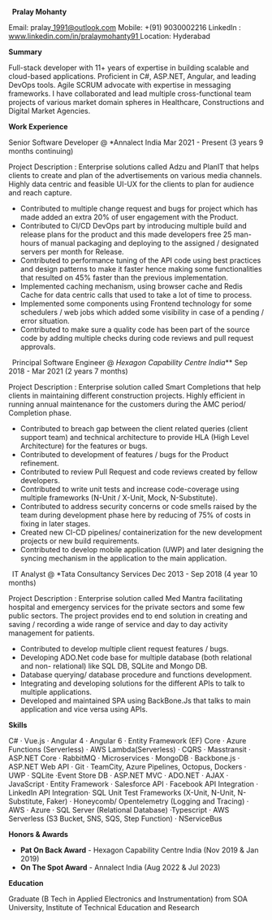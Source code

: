 ﻿` `**Pralay Mohanty** 

Email:  pralay\_1991@outlook.com 
Mobile: +(91) 9030002216 
LinkedIn :[ www.linkedin.com/in/pralaymohanty91 ](http://www.linkedin.com/in/pralaymohanty91)
Location: Hyderabad

**Summary**

Full-stack developer with 11+ years of expertise in building scalable and cloud-based applications. Proficient in C#, ASP.NET, Angular, and leading DevOps tools. Agile SCRUM advocate with expertise in messaging frameworks. I have collaborated and lead multiple cross-functional team projects of various market domain spheres in Healthcare, Constructions and Digital Market Agencies. 

**Work Experience**  

Senior Software Developer @ *Annalect India                                                                                                                 Mar 2021 - Present (3 years 9 months continuing)

Project Description : Enterprise solutions called Adzu and PlanIT that helps clients to create and plan of the advertisements on various media channels. Highly data centric and feasible UI-UX for the clients to plan for audience and reach capture.  

- Contributed to multiple change request and bugs for project which has made added an extra 20% of user engagement with the Product.   
- Contributed to CI/CD DevOps part by introducing multiple build and release plans for the product and this made developers free 25 man-hours of manual packaging and deploying to the assigned / designated servers per month for Release.   
- Contributed to performance tuning of the API code using best practices and design patterns to make it faster hence making some functionalities that resulted on 45% faster than the previous implementation.   
- Implemented caching mechanism, using browser cache and Redis Cache for data centric calls that used to take a lot of time to process.   
- Implemented some components using Frontend technology for some schedulers / web jobs which added some visibility in case of a pending / error situation. 
- Contributed to make sure a quality code has been part of the source code by adding multiple checks during code reviews and pull request approvals. 

  
` `Principal Software Engineer @ *Hexagon Capability Centre India***                                                                                      	Sep 2018 - Mar 2021 (2 years 7 months)

Project Description : Enterprise solution called Smart Completions that help clients in maintaining different construction projects. Highly efficient in running annual maintenance for the customers during the AMC period/ Completion phase.  

- Contributed to breach gap between the client related queries (client support team) and technical architecture to provide HLA (High Level Architecture) for the features or bugs.   
- Contributed to development of features / bugs for the Product refinement.    
- Contributed to review Pull Request and code reviews created by fellow developers.    
- Contributed to write unit tests and increase code-coverage using multiple frameworks (N-Unit / X-Unit, Mock, N-Substitute).    
- Contributed to address security concerns or code smells raised by the team during development phase here by reducing of 75% of costs in fixing in later stages.   
- Created new CI-CD pipelines/ containerization for the new development projects or new build requirements.   
- Contributed to develop mobile application (UWP) and later designing the syncing mechanism in the application to the main application.   

  
` `IT Analyst @ *Tata Consultancy Services                                                                                                                 	Dec 2013 - Sep 2018 (4 year 10 months)

Project Description : Enterprise solution called Med Mantra facilitating hospital and emergency services for the private sectors and some few public sectors. The project provides end to end solution in creating and saving / recording a wide range of service and day to day activity management for patients. 

- Contributed to develop multiple client request features / bugs.    
- Developing ADO.Net code base for multiple database (both relational and non- relational) like SQL DB, SQLite and Mongo DB.    
- Database querying/ database procedure and functions development.    
- Integrating and developing solutions for the different APIs to talk to multiple applications.   
- Developed and maintained SPA using BackBone.Js that talks to main application and vice versa using APIs.   

**Skills**    

C# · Vue.js · Angular 4 · Angular 6 · Entity Framework (EF) Core · Azure Functions (Serverless) · AWS Lambda(Serverless) · CQRS · Masstransit · ASP.NET Core · RabbitMQ ·  Microservices · MongoDB · Backbone.js · ASP.NET Web API · Git · TeamCity, Azure Pipelines, Octopus, Dockers · UWP · SQLite ·Event Store DB  · ASP.NET MVC · ADO.NET · AJAX · JavaScript · Entity Framework · Salesforce API · Facebook API Integration · LinkedIn API  Integration· SQL Unit Test Frameworks (X-Unit, N-Unit, N-Substitute, Faker) · Honeycomb/ Opentelemetry (Logging and Tracing) · AWS · Azure · SQL Server (Relational Database) ·Typescript · AWS Serverless (S3 Bucket, SNS, SQS, Step Function) · NServiceBus 

**Honors & Awards**    

- **Pat On Back Award** - Hexagon Capability Centre India (Nov 2019 & Jan 2019)    
- **On The Spot Award** - Annalect India (Aug 2022 & Jul 2023)   

**Education**   

Graduate (B Tech in Applied Electronics and Instrumentation) from SOA University, Institute of Technical Education and Research   
